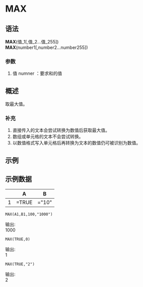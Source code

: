 # MAX

## 语法

**MAX**(值\_1[,值_2...值_255])  
**MAX**(number1[,number2...number255])

### 参数

1. 值 numner ：要求和的值

## 概述

取最大值。

### 补充

1. 直接传入的文本会尝试转换为数值后获取最大值。
2. 数组或单元格的文本不会尝试转换。
3. 以数值格式写入单元格后再转换为文本的数值仍可被识别为数值。

## 示例

## 示例数据

|     | A     | B     |
| --- | ----- | ----- |
| 1   | =TRUE | ="10" |

```excel
MAX(A1,B1,100,"1000")
```

输出:  
1000

```excel
MAX(TRUE,0)
```

输出:  
1

```excel
MAX(TRUE,"2")
```

输出:  
2
